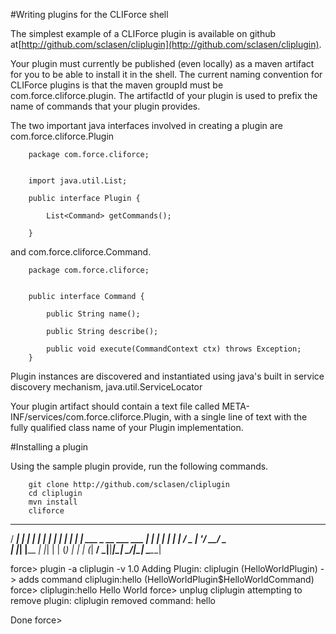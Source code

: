 #Writing plugins for the CLIForce shell

The simplest example of a CLIForce plugin is available on github at[http://github.com/sclasen/cliplugin](http://github.com/sclasen/cliplugin).

Your plugin must currently be published (even locally) as a maven artifact for you to be able to install it in the shell. The current naming
convention for CLIForce plugins is that the maven groupId must be com.force.cliforce.plugin. The artifactId of your plugin is used to prefix the name of commands
that your plugin provides.

The two important java interfaces involved in creating a plugin are com.force.cliforce.Plugin

        package com.force.cliforce;


        import java.util.List;

        public interface Plugin {

            List<Command> getCommands();

        }


and com.force.cliforce.Command.

        package com.force.cliforce;


        public interface Command {

            public String name();

            public String describe();

            public void execute(CommandContext ctx) throws Exception;
        }


Plugin instances are discovered and instantiated using java's built in service discovery mechanism, java.util.ServiceLocator

Your plugin artifact should contain a text file called META-INF/services/com.force.cliforce.Plugin, with a single line of text with the fully qualified class name of your Plugin implementation.

#Installing a plugin

Using the sample plugin provide, run the following commands.

        git clone http://github.com/sclasen/cliplugin
        cd cliplugin
        mvn install
        cliforce

  _____ _      _____ ______
 / ____| |    |_   _|  ____|
| |    | |      | | | |__ ___  _ __ ___ ___
| |    | |      | | |  __/ _ \| '__/ __/ _ \
| |____| |____ _| |_| | | (_) | | | (_|  __/
 \_____|______|_____|_|  \___/|_|  \___\___|

force> plugin -a cliplugin -v 1.0
Adding Plugin: cliplugin (HelloWorldPlugin)
  -> adds command cliplugin:hello (HelloWorldPlugin$HelloWorldCommand)
force> cliplugin:hello
Hello World
force> unplug cliplugin
attempting to remove plugin: cliplugin
removed command: hello

Done
force>


